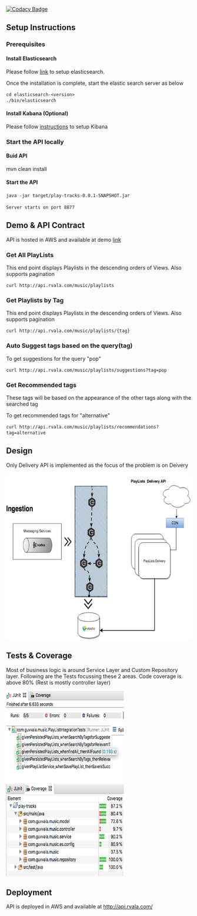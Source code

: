 
[![Codacy Badge](https://api.codacy.com/project/badge/Grade/b3475240ca7344b1b5df4cd43a03b222)](https://www.codacy.com/app/rsguvvala/playlists?utm_source=github.com&amp;utm_medium=referral&amp;utm_content=rsguvvala/playlists&amp;utm_campaign=Badge_Grade)

## Setup Instructions

### Prerequisites

#### Install Elasticsearch

Please follow [link](https://www.elastic.co/guide/en/elasticsearch/guide/master/running-elasticsearch.html) to setup elasticsearch.

Once the installation is complete, start the elastic search server as below

```
cd elasticsearch-<version>
./bin/elasticsearch 
```

#### Install Kabana (Optional)

Please follow [instructions](https://www.elastic.co/guide/en/kibana/current/setup.html) to setup Kibana

### Start the API locally

#### Buid API

mvn clean install

#### Start the API

```
java -jar target/play-tracks-0.0.1-SNAPSHOT.jar

Server starts on port 8877
```

## Demo & API Contract

API is hosted in AWS and available at demo [link](http://api.rvala.com/)

### Get All PlayLists

This end point displays Playlists in the descending orders of Views.
Also supports pagination

```
curl http://api.rvala.com/music/playlists

```

### Get Playlists by Tag

This end point displays Playlists in the descending orders of Views.
Also supports pagination
```
curl http://api.rvala.com/music/playlists/{tag}

```
### Auto Suggest tags based on the query(tag)

To get suggestions for the query "pop"
```
curl http://api.rvala.com/music/playlists/suggestions?tag=pop

```

### Get Recommended tags 
These tags will be based on the appearance of the other tags along with the searched tag

To get recommended tags for "alternative"
```
curl http://api.rvala.com/music/playlists/recommendations?tag=alternative

```

## Design

Only Delivery API is implemented as the focus of the problem is on Deivery

<p align="center">
  <img src="./PlayLists%20Design.png" alt="Tests"
       width="654" height="450">
</p>

## Tests & Coverage

Most of business logic is around Service Layer and Custom Repository layer. Following are the Tests focussing these 2 areas.
Code coverage is above 80% (Rest is mostly controller layer)

<p align="left">
  <img src="./static/play_lists_tests.png" alt="Tests"
       width="320" height="250">
  <img src="./static/play_lists_code_coverage.png" alt="Coverage"
       width="320" height="250">
</p>

## Deployment

API is deployed in AWS and available at <http://api.rvala.com/>
